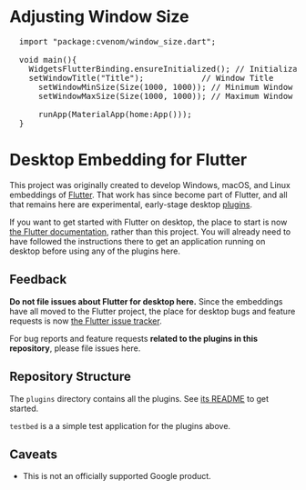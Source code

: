 # Adjusting Window Size
<pre>
  import "package:cvenom/window_size.dart";
  
  void main(){
  	WidgetsFlutterBinding.ensureInitialized(); // Initialization
  	setWindowTitle("Title");            // Window Title
	  setWindowMinSize(Size(1000, 1000)); // Minimum Window Size
	  setWindowMaxSize(Size(1000, 1000)); // Maximum Window Size
    
	  runApp(MaterialApp(home:App()));
  }
</pre>

# Desktop Embedding for Flutter

This project was originally created to develop Windows, macOS, and Linux
embeddings of [Flutter](https://github.com/flutter/flutter). That work has
since become part of Flutter, and all that remains here are experimental,
early-stage desktop
[plugins](https://flutter.dev/docs/development/packages-and-plugins/developing-packages).

If you want to get started with Flutter on desktop, the place to start is now
[the Flutter documentation](https://flutter.dev/desktop), rather than this project.
You will already need to have followed the instructions there to get an application
running on desktop before using any of the plugins here.

## Feedback

**Do not file issues about Flutter for desktop here.** Since the
embeddings have all moved to the Flutter project, the place for desktop bugs
and feature requests is now [the Flutter issue
tracker](https://github.com/flutter/flutter/issues).

For bug reports and feature requests **related to the plugins in this repository**,
please file issues here.

## Repository Structure

The `plugins` directory contains all the plugins. See
[its README](plugins/README.md) to get started.

`testbed` is a a simple test application for the plugins above.

## Caveats

* This is not an officially supported Google product.
